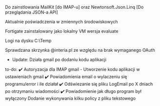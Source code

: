 Do zainstlowania MailKit [do IMAP-u] oraz Newtonsoft.Json.Linq [Do przeglądania JSON-a API] 

Aktualnie poświadczenia w zmiennych środowiskowych

Fortigate zainstalowany jako lokalny VM wersja evaluate 

Logi na dysku C:\Temp

Sprawdzana skrzynka @interia.pl ze względu na brak wymaganego OAuth
 - Update: Działa gmail po dodaniu kodu aplikacji

to-do: 
✔️ Autoryzacja dla IMAP gmail - Utworzenie kodu aplikacji w ustawieniach gmail
✔️ Powiadomienia email o wylaczeniu się programu/error i ile działał 
✔️ Odświezanie się pliku LogEmail po X dniach po otrzymaniu wiadomości
✔️ Powiadomienie jak długo program był wyłączony
 Dodanie wykonywania kilku policy z pliku tekstowego